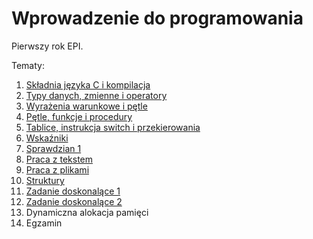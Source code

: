 # Wprowadzenie do programowania

Pierwszy rok EPI.

Tematy: 

01. [Składnia języka C i kompilacja](https://github.com/anna-wro/epi.c/tree/master/01.%20sk%C5%82adnia%20j%C4%99zyka%20C%20i%20kompilacja)
02. [Typy danych, zmienne i operatory](https://github.com/anna-wro/epi.c/tree/master/02.%20typy%20danych%2C%20zmienne%20i%20operatory)
03. [Wyrażenia warunkowe i pętle](https://github.com/anna-wro/epi.c/tree/master/03.%20wyra%C5%BCenia%20warunkowe%20i%20p%C4%99tle)
04. [Pętle, funkcje i procedury](https://github.com/anna-wro/epi.c/tree/master/04.%20p%C4%99tle%2C%20funkcje%20i%20procedury)
05. [Tablice, instrukcja switch i przekierowania](https://github.com/anna-wro/epi.c/tree/master/05.%20tablice%2C%20instrukcja%20switch%20i%20przekierowania)
06. [Wskaźniki](https://github.com/anna-wro/epi.c/tree/master/06.%20wska%C5%BAniki)
07. [Sprawdzian 1](https://github.com/anna-wro/epi.c/tree/master/07.%20sprawdzian%201)
07. [Praca z tekstem](https://github.com/anna-wro/epi.c/tree/master/08.%20praca%20z%20tekstem)
07. [Praca z plikami](https://github.com/anna-wro/epi.c/tree/master/09.%20praca%20z%20plikami)
07. [Struktury](https://github.com/anna-wro/epi.c/tree/master/10.%20struktury)
07. [Zadanie doskonalące 1](https://github.com/anna-wro/epi.c/tree/master/11.%20zadanie%20doskonal%C4%85ce%201)
07. [Zadanie doskonalące 2](https://github.com/anna-wro/epi.c/tree/master/12.%20zadanie%20doskonal%C4%85ce%202)
07. Dynamiczna alokacja pamięci
07. Egzamin
